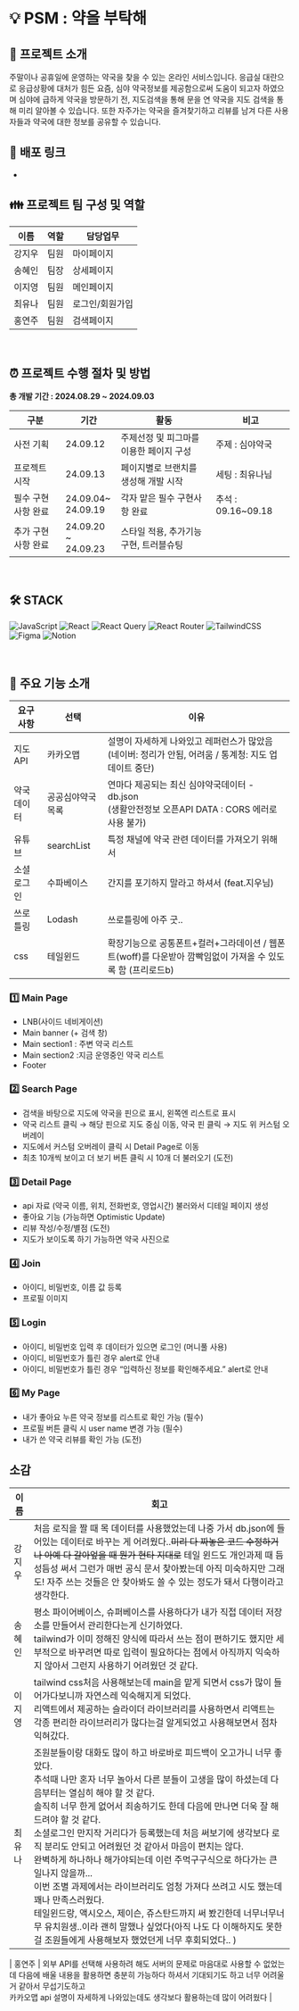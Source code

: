 # :bulb: PSM : 약을 부탁해

## :tada: 프로젝트 소개

주말이나 공휴일에 운영하는 약국을 찾을 수 있는 온라인 서비스입니다. 응급실 대란으로 응급상황에 대처가 힘든 요즘, 심야 약국정보를 제공함으로써 도움이 되고자 하였으며 심야에 급하게 약국을 방문하기 전, 지도검색을 통해 문을 연 약국을 지도 검색을 통해 미리 알아볼 수 있습니다. 또한 자주가는 약국을 즐겨찾기하고 리뷰를 남겨 다른 사용자들과 약국에 대한 정보를 공유할 수 있습니다.

## :rocket: 배포 링크

-

## :family: 프로젝트 팀 구성 및 역할

| 이름   | 역할 | 담당업무        |
| ------ | ---- | --------------- |
| 강지우 | 팀원 | 마이페이지      |
| 송혜인 | 팀장 | 상세페이지      |
| 이지영 | 팀원 | 메인페이지      |
| 최유나 | 팀원 | 로그인/회원가입 |
| 홍연주 | 팀원 | 검색페이지      |

<br>

## :alarm_clock: 프로젝트 수행 절차 및 방법

**총 개발 기간 : 2024.08.29 ~ 2024.09.03**

| 구분                | 기간                    | 활동                                    | 비고               |
| ------------------- | ----------------------- | --------------------------------------- | ------------------ |
| 사전 기획           | 24.09.12                | 주제선정 및 피그마를 이용한 페이지 구성 | 주제 : 심야약국    |
| 프로젝트 시작       | 24.09.13                | 페이지별로 브랜치를 생성해 개발 시작    | 세팅 : 최유나님    |
| 필수 구현 사항 완료 | 24.09.04~<br/>24.09.19  | 각자 맡은 필수 구현사항 완료            | 추석 : 09.16~09.18 |
| 추가 구현 사항 완료 | 24.09.20 ~<br/>24.09.23 | 스타일 적용, 추가기능 구현, 트러블슈팅  |                    |

<br>

## :hammer_and_wrench: STACK

![JavaScript](https://img.shields.io/badge/javascript-%23323330.svg?style=for-the-badge&logo=javascript&logoColor=%23F7DF1E)
![React](https://img.shields.io/badge/react-%2320232a.svg?style=for-the-badge&logo=react&logoColor=%2361DAFB)
![React Query](https://img.shields.io/badge/-React%20Query-FF4154?style=for-the-badge&logo=react%20query&logoColor=white)
![React Router](https://img.shields.io/badge/React_Router-CA4245?style=for-the-badge&logo=react-router&logoColor=white)
![TailwindCSS](https://img.shields.io/badge/tailwindcss-%2338B2AC.svg?style=for-the-badge&logo=tailwind-css&logoColor=white)
![Figma](https://img.shields.io/badge/figma-%23F24E1E.svg?style=for-the-badge&logo=figma&logoColor=white)
![Notion](https://img.shields.io/badge/Notion-%23000000.svg?style=for-the-badge&logo=notion&logoColor=white)

<br>

## :receipt: 주요 기능 소개

| 요구사항   | 선택             | 이유                                                                                                       |
| ---------- | ---------------- | ---------------------------------------------------------------------------------------------------------- |
| 지도 API   | 카카오맵         | 설명이 자세하게 나와있고 레퍼런스가 많았음<br>(네이버: 정리가 안됨, 어려움 / 통계청: 지도 업데이트 중단)   |
| 약국데이터 | 공공심야약국목록 | 연마다 제공되는 최신 심야약국데이터 - db.json<br>(생활안전정보 오픈API DATA : CORS 에러로 사용 불가)       |
| 유튜브     | searchList       | 특정 채널에 약국 관련 데이터를 가져오기 위해서                                                             |
| 소셜로그인 | 수파베이스       | 간지를 포기하지 말라고 하셔서 (feat.지우님)                                                                |
| 쓰로틀링   | Lodash           | 쓰로틀링에 아주 굿..                                                                                       |
| css        | 테일윈드         | 확장기능으로 공통폰트+컬러+그라데이션 / 웹폰트(woff)를 다운받아 깜빡임없이 가져올 수 있도록 함 (프리로드b) |

### :one: Main Page

- LNB(사이드 네비게이션)
- Main banner (+ 검색 창)
- Main section1 : 주변 약국 리스트
- Main section2 :지금 운영중인 약국 리스트
- Footer

### :two: Search Page

- 검색을 바탕으로 지도에 약국을 핀으로 표시, 왼쪽엔 리스트로 표시
- 약국 리스트 클릭 → 해당 핀으로 지도 중심 이동, 약국 핀 클릭 → 지도 위 커스텀 오버레이
- 지도에서 커스텀 오버레이 클릭 시 Detail Page로 이동
- 최초 10개씩 보이고 더 보기 버튼 클릭 시 10개 더 불러오기 (도전)

### :three: Detail Page

- api 자료 (약국 이름, 위치, 전화번호, 영업시간) 불러와서 디테일 페이지 생성
- 좋아요 기능 (가능하면 Optimistic Update)
- 리뷰 작성/수정/별점 (도전)
- 지도가 보이도록 하기 가능하면 약국 사진으로

### :four: Join

- 아이디, 비밀번호, 이름 값 등록
- 프로필 이미지

### :five: Login

- 아이디, 비밀번호 입력 후 데이터가 있으면 로그인 (머니풀 사용)
- 아이디, 비밀번호가 틀린 경우 alert로 안내
- 아이디, 비밀번호가 틀린 경우 “입력하신 정보를 확인해주세요.” alert로 안내

### :six: My Page

- 내가 좋아요 누른 약국 정보를 리스트로 확인 가능 (필수)
- 프로필 버튼 클릭 시 user name 변경 가능 (필수)
- 내가 쓴 약국 리뷰를 확인 가능 (도전)

## 소감

| 이름   | 회고                                                                                                                                                                                                                                                                                                                                                                                                                                                                                                                                                                                                                                                                                                                                                                |
| ------ | ------------------------------------------------------------------------------------------------------------------------------------------------------------------------------------------------------------------------------------------------------------------------------------------------------------------------------------------------------------------------------------------------------------------------------------------------------------------------------------------------------------------------------------------------------------------------------------------------------------------------------------------------------------------------------------------------------------------------------------------------------------------- |
| 강지우 | 처음 로직을 짤 때 목 데이터를 사용했었는데 나중 가서 db.json에 들어있는 데이터로 바꾸는 게 어려웠다..<s>미리 다 짜놓은 코드 수정하거나 아예 다 갈아엎을 때 뭔가 현타 지대로</s> 테일 윈드도 개인과제 때 듬성듬성 써서 그런가 매번 공식 문서 찾아봤는데 아직 미숙하지만 그래도! 자주 쓰는 것들은 안 찾아봐도 쓸 수 있는 정도가 돼서 다행이라고 생각한다.                                                                                                                                                                                                                                                                                                                                                                                                             |
| 송혜인 | 평소 파이어베이스, 슈퍼베이스를 사용하다가 내가 직접 데이터 저장소를 만들어서 관리한다는게 신기하였다. <br> tailwind가 이미 정해진 양식에 따라서 쓰는 점이 편하기도 했지만 세부적으로 바꾸려면 따로 입력이 필요하다는 점에서 아직까지 익숙하지 않아서 그런지 사용하기 어려웠던 것 같다.                                                                                                                                                                                                                                                                                                                                                                                                                                                                             |
| 이지영 | tailwind css처음 사용해보는데 main을 맡게 되면서 css가 많이 들어가다보니까 자연스레 익숙해지게 되었다. <br>리액트에서 제공하는 슬라이더 라이브러리를 사용하면서 리액트는 각종 편리한 라이브러리가 많다는걸 알게되었고 사용해보면서 점차 익혀갔다.                                                                                                                                                                                                                                                                                                                                                                                                                                                                                                                   |
| 최유나 | 조원분들이랑 대화도 많이 하고 바로바로 피드백이 오고가니 너무 좋았다. <br>추석때 나만 혼자 너무 놀아서 다른 분들이 고생을 많이 하셨는데 다음부터는 열심히 해야 할 것 같다. <br>솔직히 너무 한게 없어서 죄송하기도 한데 다음에 만나면 더욱 잘 해드려야 할 것 같다. <br> 소셜로그인 만지작 거리다가 등록했는데 처음 써보기에 생각보다 로직 분리도 안되고 어려웠던 것 같아서 마음이 편치는 않다.<br> 완벽하게 하나하나 해가야되는데 이런 주먹구구식으로 하다가는 큰일나지 않을까...<br>이번 조별 과제에서는 라이브러리도 엄청 가져다 쓰려고 시도 했는데 꽤나 만족스러웠다.<br> 테일윈드랑, 액시오스, 제이슨, 쥬스탄드까지 써 봤긴한데 너무너무너무 유치원생..이라 괜히 말했나 싶었다(아직 나도 다 이해하지도 못한걸 조원들에게 사용해보자 했었던게 너무 후회되었다.. ) |

| 홍연주 | 외부 API를 선택해 사용하려 해도 서버의 문제로 마음대로 사용할 수 없었는데 다음에 배울 내용을 활용하면 충분히 가능하다 하셔서 기대되기도 하고 너무 어려울 거 같아서 무섭기도하고 <br>카카오맵 api 설명이 자세하게 나와있는데도 생각보다 활용하는데 많이 어려웠다 |
